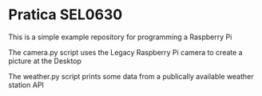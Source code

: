 # Pratica SEL0630

This is a simple example repository for programming a Raspberry Pi

The camera.py script uses the Legacy Raspberry Pi camera to create a picture at the Desktop

The weather.py script prints some data from a publically available weather station API

